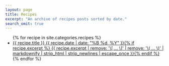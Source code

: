 ```yaml
---
layout: page
title: Recipes
excerpt: "An archive of recipes posts sorted by date."
search_omit: true
---
```


<ul class="recipe-list">
{% for recipe in site.categories.recipes %} 
  <li><article><a href="{{ site.url }}{{ recipe.url }}">{{ recipe.title }} <span class="entry-date"><time datetime="{{ post.date | date_to_xmlschema }}">{{ recipe.date | date: "%B %d, %Y" }}</time></span>{% if recipe.excerpt %} <span class="excerpt">{{ recipe.excerpt | remove: '\[ ... \]' | remove: '\( ... \)' | markdownify | strip_html | strip_newlines | escape_once }}</span>{% endif %}</a></article></li>
{% endfor %}
</ul>
